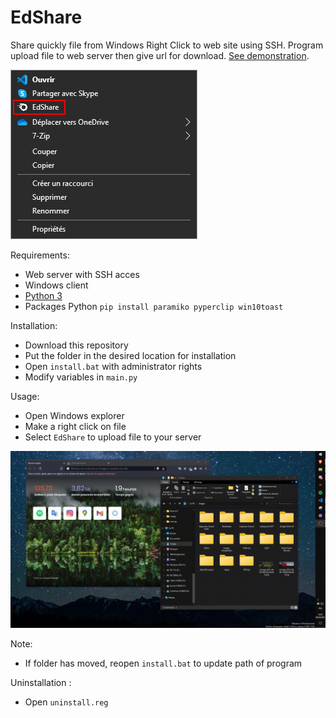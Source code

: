 # EdShare
Share quickly file from Windows Right Click to web site using SSH. Program upload file to web server then give url for download. [See demonstration](https://github.com/EnzoDeg40/EdShare/blob/main/demo.gif).

![Windows Right Click](rightclick.png)

Requirements:
* Web server with SSH acces 
* Windows client
* [Python 3](https://python.org/)
* Packages Python `pip install paramiko pyperclip win10toast`

Installation:
* Download this repository
* Put the folder in the desired location for installation
* Open `install.bat` with administrator rights
* Modify variables in `main.py`

Usage:
* Open Windows explorer
* Make a right click on file
* Select `EdShare` to upload file to your server

![Windows Demonstration](demo.gif)

Note:
* If folder has moved, reopen `install.bat` to update path of program

Uninstallation : 
* Open `uninstall.reg`

